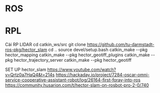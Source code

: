 # ROS
# RPL
Cài RP LIDAR 
cd catkin_ws/src
git clone https://github.com/tu-darmstadt-ros-pkg/hector_slam
cd ..
source devel/setup.bash
catkin_make --pkg hector_mapping
catkin_make --pkg hector_geotiff_plugins
catkin_make --pkg hector_trajectory_server
catkin_make --pkg hector_geotiff

SET UP hector_slam
https://www.youtube.com/watch?v=Qrtz0a7HaQ4&t=214s
https://hackaday.io/project/7284-oscar-omni-service-cooperative-assistant-robot/log/26164-first-foray-into-ros
https://community.husarion.com/t/hector-slam-on-rosbot-pro-2-0/740


